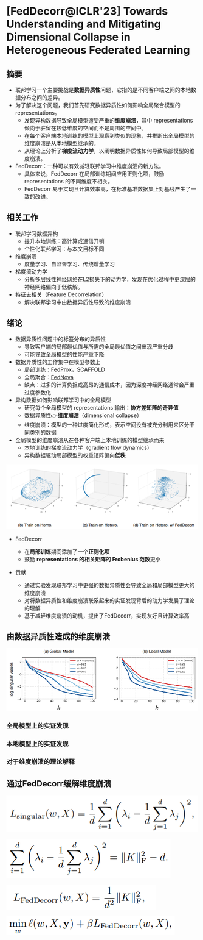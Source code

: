 # [FedDecorr@ICLR'23] Towards Understanding and Mitigating Dimensional Collapse in Heterogeneous Federated Learning

## 摘要

- 联邦学习一个主要挑战是**数据异质性**问题，它指的是不同客户端之间的本地数据分布之间的差异。
- 为了解决这个问题，我们首先研究数据异质性如何影响全局聚合模型的 representations。
  - 发现异构数据导致全局模型遭受严重的**维度崩溃**，其中 representations 倾向于驻留在较低维度的空间而不是周围的空间中。
  - 在每个客户端本地训练的模型上观察到类似的现象，并推断出全局模型的维度崩溃是从本地模型继承的。
  - 从理论上分析了**梯度流动力学**，以阐明数据异质性如何导致局部模型的维度崩溃。
- FedDecorr：一种可以有效减轻联邦学习中维度崩溃的新方法。
  - 具体来说，FedDecorr 在局部训练期间应用正则化项，鼓励 representations 的不同维度不相关。
  - FedDecorr 易于实现且计算效率高，在标准基准数据集上对基线产生了一致的改进。



## 相关工作

- 联邦学习数据异构
  - 提升本地训练：高计算或通信开销
  - 个性化联邦学习：与本文目标不同
- 维度崩溃
  - 度量学习、自监督学习、传统增量学习
- 梯度流动力学
  - 分析多层线性神经网络在L2损失下的动力学，发现在优化过程中更深层的神经网络偏向于低秩解。
- 特征去相关（Feature Decorrelation）
  - 解决联邦学习中由数据异质性导致的维度崩溃



## 绪论

- 数据异质性问题中的标签分布的异质性
  - 导致客户端的局部最优值与所需的全局最优值之间出现严重分歧
  - 可能导致全局模型的性能严重下降
- 数据异质性的工作集中在模型参数上
  - 局部训练：[FedProx](https://arxiv.org/abs/1812.06127)，[SCAFFOLD](https://arxiv.org/abs/1910.06378)
  - 全局聚合：[FedNova](https://arxiv.org/abs/2007.07481)
  - 缺点：过多的计算负担或高昂的通信成本，因为深度神经网络通常会严重过度参数化
- 异构数据如何影响联邦学习中的全局模型
  - 研究每个全局模型的 representations 输出：**协方差矩阵的奇异值**
  - 数据异质性👉**维度崩溃**（dimensional collapse）
  - 维度崩溃：模型的一种过度简化形式，表示空间没有被充分利用来区分不同类别的数据
- 全局模型的维度崩溃从在各种客户端上本地训练的模型继承而来
  - 本地训练的梯度流动力学（gradient flow dynamics）
  - 异构数据驱动局部模型的权重矩阵偏向**低秩**

![image-20230525132523504](https://raw.githubusercontent.com/ailianligit/ailianligit.github.io/main/images/202305/20230525_1684992325.png)

- FedDecorr
  - 在**局部训练**期间添加了一个**正则化项**
  - 鼓励 **representations 的相关矩阵的 Frobenius 范数**更小

- 贡献
  - 通过实验发现联邦学习中更强的数据异质性会导致全局和局部模型更大的维度崩溃
  - 对将数据异质性和维度崩溃联系起来的实证发现背后的动力学发展了理论的理解
  - 基于减轻维度崩溃的动机，提出了FedDecorr，实现友好且计算效率高



## 由数据异质性造成的维度崩溃

![image-20230525141551981](https://raw.githubusercontent.com/ailianligit/ailianligit.github.io/main/images/202305/20230525_1684995353.png)

### 全局模型上的实证发现

### 本地模型上的实证发现

### 对于维度崩溃的理论解释



## 通过FedDecorr缓解维度崩溃

![image-20230525150458008](https://raw.githubusercontent.com/ailianligit/ailianligit.github.io/main/images/202305/20230525_1684998299.png)

![image-20230525150940577](https://raw.githubusercontent.com/ailianligit/ailianligit.github.io/main/images/202305/20230525_1684998581.png)

![image-20230525150018597](https://raw.githubusercontent.com/ailianligit/ailianligit.github.io/main/images/202305/20230525_1684998020.png)

![image-20230525150057064](https://raw.githubusercontent.com/ailianligit/ailianligit.github.io/main/images/202305/20230525_1684998058.png)
